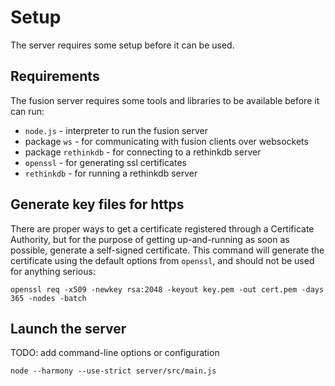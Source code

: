 # Setup
The server requires some setup before it can be used.

## Requirements
The fusion server requires some tools and libraries to be available before it
can run:

 * `node.js` - interpreter to run the fusion server
  * package `ws` - for communicating with fusion clients over websockets
  * package `rethinkdb` - for connecting to a rethinkdb server
 * `openssl` - for generating ssl certificates
 * `rethinkdb` - for running a rethinkdb server

## Generate key files for https
There are proper ways to get a certificate registered through a Certificate
Authority, but for the purpose of getting up-and-running as soon as possible,
generate a self-signed certificate.  This command will generate the certificate
using the default options from `openssl`, and should not be used for anything
serious:

`openssl req -x509 -newkey rsa:2048 -keyout key.pem -out cert.pem -days 365 -nodes -batch`

## Launch the server
TODO: add command-line options or configuration

`node --harmony --use-strict server/src/main.js`
